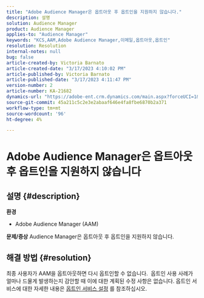 ```yaml
---
title: "Adobe Audience Manager은 옵트아웃 후 옵트인을 지원하지 않습니다."
description: 설명
solution: Audience Manager
product: Audience Manager
applies-to: "Audience Manager"
keywords: "KCS,AAM,Adobe Audience Manager,이메일,옵트아웃,옵트인"
resolution: Resolution
internal-notes: null
bug: false
article-created-by: Victoria Barnato
article-created-date: "3/17/2023 4:10:02 PM"
article-published-by: Victoria Barnato
article-published-date: "3/17/2023 4:11:47 PM"
version-number: 2
article-number: KA-21682
dynamics-url: "https://adobe-ent.crm.dynamics.com/main.aspx?forceUCI=1&pagetype=entityrecord&etn=knowledgearticle&id=a73aa527-dec4-ed11-83ff-6045bd0065f9"
source-git-commit: 45a211c5c2e3e2abaaf646e4fa8fbe6870b2a371
workflow-type: tm+mt
source-wordcount: '96'
ht-degree: 4%

---
```


# Adobe Audience Manager은 옵트아웃 후 옵트인을 지원하지 않습니다

## 설명 {#description}

<b>환경</b>
- Adobe Audience Manager (AAM)

<b>문제/증상</b>
Audience Manager은 옵트아웃 후 옵트인을 지원하지 않습니다.


## 해결 방법 {#resolution}


최종 사용자가 AAM을 옵트아웃하면 다시 옵트인할 수 없습니다.  옵트인 사용 사례가 얼마나 드물게 발생하는지 감안할 때 이에 대한 계획된 수정 사항은 없습니다. 옵트인 서비스에 대한 자세한 내용은 [옵트인 서비스 설정](https://experienceleague.adobe.com/docs/id-service/using/implementation/opt-in-service/getting-started.html) 를 참조하십시오.
